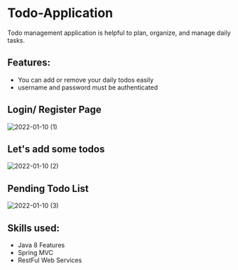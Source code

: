 # Todo-Application
Todo management application is helpful to plan, organize, and manage daily tasks.

## Features:
- You can add or remove your daily todos easily
- username and password must be authenticated
 
## Login/ Register Page

![2022-01-10 (1)](https://user-images.githubusercontent.com/62255672/148817319-41b74fe7-81f7-4839-9a74-8a3596ade541.png)

## Let's add some todos
![2022-01-10 (2)](https://user-images.githubusercontent.com/62255672/148817328-2ed823f4-95ca-4152-95fa-f967dcb7e0c6.png)

## Pending Todo List
![2022-01-10 (3)](https://user-images.githubusercontent.com/62255672/148817329-ac414885-37e1-4189-a5c3-1acbf3909c58.png)


## Skills used:
- Java 8 Features
- Spring MVC
- RestFul Web Services
